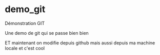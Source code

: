 # demo_git
Démonstration GIT

Une demo de git qui se passe bien bien

ET maintenant on modifie depuis github
mais aussi depuis ma machine locale
et c'est cool
